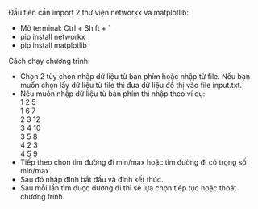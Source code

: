 Đầu tiên cần import 2 thư viện networkx và matplotlib: <br />
- Mở terminal: Ctrl + Shift + ` <br />
- pip install networkx <br />
- pip install matplotlib <br />

Cách chạy chương trình: <br />
- Chọn 2 tùy chọn nhập dữ liệu từ bàn phím hoặc nhập từ file. Nếu bạn muốn chọn lấy dữ liệu từ file thì đưa dữ liệu đồ thị vào file input.txt. <br />
- Nếu muốn nhập dữ liệu từ bàn phím thì nhập theo ví dụ: <br />
1 2 5 <br />
1 6 7 <br />
2 3 12 <br />
3 4 10 <br />
3 5 8 <br />
4 2 3 <br />
4 5 9 <br />
- Tiếp theo chọn tìm đường đi min/max hoặc tìm đường đi có trọng số min/max. <br />
- Sau đó nhập đỉnh bắt đầu và đỉnh kết thúc.
- Sau mỗi lần tìm được đường đi thì sẽ lựa chọn tiếp tục hoặc thoát chương trình.
